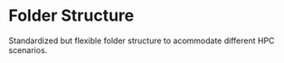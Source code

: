 # Folder Structure
Standardized but flexible folder structure to acommodate different HPC scenarios.
